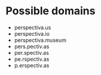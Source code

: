 # Possible domains

* perspectiva.us
* perspectiva.io
* perspectiva.museum
* pers.pectiv.as
* per.spectiv.as
* pe.rspectiv.as
* p.erspectiv.as
